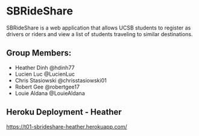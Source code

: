 # SBRideShare

SBRideShare is a web application that allows UCSB students to register as drivers or riders and view a list of students traveling to similar destinations.

## Group Members:
- Heather Dinh @hdinh77
- Lucien Luc @LucienLuc
- Chris Stasiowski @chrisstasiowski01
- Robert Gee @robertgee17
- Louie Aldana @LouieAldana

## Heroku Deployment - Heather
https://t01-sbrideshare-heather.herokuapp.com/